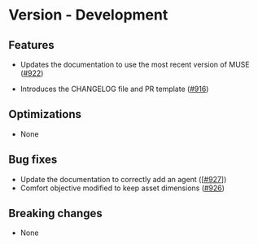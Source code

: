 # Version - Development

## Features

- Updates the documentation to use the most recent version of MUSE ([#922](https://github.com/SGIModel/StarMuse/pull/922))

- Introduces the CHANGELOG file and PR template
  ([#916](https://github.com/SGIModel/StarMuse/pull/916))

## Optimizations

- None

## Bug fixes

- Update the documentation to correctly add an agent ([[#927](https://github.com/SGIModel/StarMuse/issues/927)])
- Comfort objective modified to keep asset dimensions ([#926](https://github.com/SGIModel/StarMuse/pull/926))

## Breaking changes

- None
